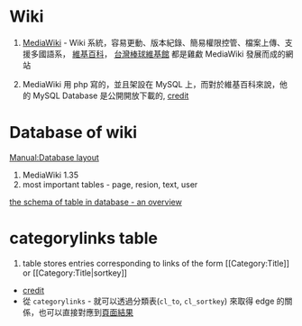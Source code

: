 # Wiki

1. [MediaWiki](https://www.mediawiki.org/wiki/MediaWiki) - Wiki 系統，容易更動、版本紀錄、簡易權限控管、檔案上傳、支援多國語系，
   [維基百科](https://en.wikipedia.org/wiki/Main_Page)，
   [台灣棒球維基館](http://twbsball.dils.tku.edu.tw/wiki/index.php?title=%E9%A6%96%E9%A0%81) 都是雞䱷 MediaWiki 發展而成的網站
   
2. MediaWiki 用 php 寫的，並且架設在 MySQL 上，而對於維基百科來說，他的 MySQL Database 是公開開放下載的, [credit](http://www.happystreet.com.tw/index.php/dynamic-teaching/host-websites-tips/159-mediawiki-installation-instruction)


# Database of wiki

[Manual:Database layout](mediawiki.org/wiki/Manual:Database_layout)

1. MediaWiki 1.35
2. most important tables - page, resion, text, user

[the schema of table in database - an overview](https://www.mediawiki.org/w/index.php?title=Manual:Database_layout/diagram&action=render)

# categorylinks table

1. table stores entries corresponding to links of the form [[Category:Title]] or [[Category:Title|sortkey]]
* [credit](https://www.mediawiki.org/wiki/Manual:Categorylinks_table)
* 從 `categorylinks` - 就可以透過分類表(`cl_to`, `cl_sortkey`) 來取得 edge 的關係，也可以直接對應到[頁面結果](https://zh.wikipedia.org/wiki/Category:%E7%81%AB%E9%8D%8B)